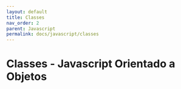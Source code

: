 ```yaml
---
layout: default
title: Classes
nav_order: 2
parent: Javascript
permalink: docs/javascript/classes
---
```


# Classes - Javascript Orientado a Objetos
